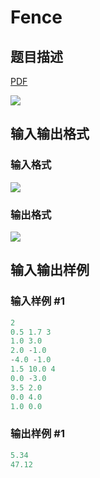 # Fence

## 题目描述

[problemUrl]: https://uva.onlinejudge.org/index.php?option=com_onlinejudge&Itemid=8&category=8&page=show_problem&problem=608

[PDF](https://uva.onlinejudge.org/external/6/p667.pdf)

![](https://cdn.luogu.com.cn/upload/vjudge_pic/UVA667/3720e45d31aad3e9295c2f7d050fbb54b4e7b829.png)

## 输入输出格式

### 输入格式

![](https://cdn.luogu.com.cn/upload/vjudge_pic/UVA667/52834c79b7bcbfef1d47a8e26213b07b21c18f0a.png)

### 输出格式

![](https://cdn.luogu.com.cn/upload/vjudge_pic/UVA667/463ad13dc27d5a9212325200db193ccdc993fb52.png)

## 输入输出样例

### 输入样例 #1

```cpp
2
0.5 1.7 3
1.0 3.0
2.0 -1.0
-4.0 -1.0
1.5 10.0 4
0.0 -3.0
3.5 2.0
0.0 4.0
1.0 0.0
```


### 输出样例 #1

```cpp
5.34
47.12
```


